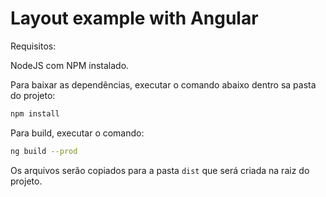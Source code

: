 # Layout example with Angular

Requisitos:

NodeJS com NPM instalado.

Para baixar as dependências, executar o comando abaixo dentro sa pasta do projeto:

```sh
npm install
```

Para build, executar o comando:

```sh
ng build --prod
```

Os arquivos serão copiados para a pasta `dist` que será criada na raiz do projeto.
